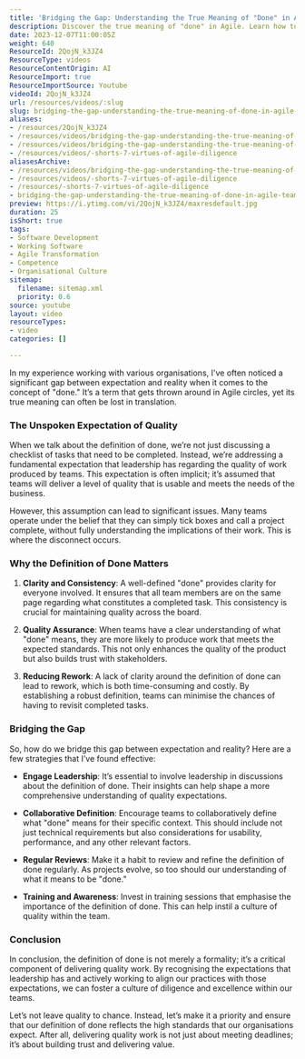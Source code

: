 ```yaml
---
title: 'Bridging the Gap: Understanding the True Meaning of "Done" in Agile Teams'
description: Discover the true meaning of "done" in Agile. Learn how to bridge the gap between expectations and reality to enhance quality and build trust in your team.
date: 2023-12-07T11:00:05Z
weight: 640
ResourceId: 2QojN_k3JZ4
ResourceType: videos
ResourceContentOrigin: AI
ResourceImport: true
ResourceImportSource: Youtube
videoId: 2QojN_k3JZ4
url: /resources/videos/:slug
slug: bridging-the-gap-understanding-the-true-meaning-of-done-in-agile-teams-2QojN_k3JZ4
aliases:
- /resources/2QojN_k3JZ4
- /resources/videos/bridging-the-gap-understanding-the-true-meaning-of-done-in-agile-teams-2QojN_k3JZ4
- /resources/videos/bridging-the-gap-understanding-the-true-meaning-of-done-in-agile-teams
- /resources/videos/-shorts-7-virtues-of-agile-diligence
aliasesArchive:
- /resources/videos/bridging-the-gap-understanding-the-true-meaning-of-done-in-agile-teams
- /resources/videos/-shorts-7-virtues-of-agile-diligence
- /resources/-shorts-7-virtues-of-agile-diligence
- bridging-the-gap-understanding-the-true-meaning-of-done-in-agile-teams-2QojN_k3JZ4
preview: https://i.ytimg.com/vi/2QojN_k3JZ4/maxresdefault.jpg
duration: 25
isShort: true
tags:
- Software Development
- Working Software
- Agile Transformation
- Competence
- Organisational Culture
sitemap:
  filename: sitemap.xml
  priority: 0.6
source: youtube
layout: video
resourceTypes:
- video
categories: []

---
```

In my experience working with various organisations, I've often noticed a significant gap between expectation and reality when it comes to the concept of "done." It’s a term that gets thrown around in Agile circles, yet its true meaning can often be lost in translation. 

### The Unspoken Expectation of Quality

When we talk about the definition of done, we’re not just discussing a checklist of tasks that need to be completed. Instead, we’re addressing a fundamental expectation that leadership has regarding the quality of work produced by teams. This expectation is often implicit; it’s assumed that teams will deliver a level of quality that is usable and meets the needs of the business. 

However, this assumption can lead to significant issues. Many teams operate under the belief that they can simply tick boxes and call a project complete, without fully understanding the implications of their work. This is where the disconnect occurs. 

### Why the Definition of Done Matters

1. **Clarity and Consistency**: A well-defined "done" provides clarity for everyone involved. It ensures that all team members are on the same page regarding what constitutes a completed task. This consistency is crucial for maintaining quality across the board.

2. **Quality Assurance**: When teams have a clear understanding of what "done" means, they are more likely to produce work that meets the expected standards. This not only enhances the quality of the product but also builds trust with stakeholders.

3. **Reducing Rework**: A lack of clarity around the definition of done can lead to rework, which is both time-consuming and costly. By establishing a robust definition, teams can minimise the chances of having to revisit completed tasks.

### Bridging the Gap

So, how do we bridge this gap between expectation and reality? Here are a few strategies that I’ve found effective:

- **Engage Leadership**: It’s essential to involve leadership in discussions about the definition of done. Their insights can help shape a more comprehensive understanding of quality expectations.

- **Collaborative Definition**: Encourage teams to collaboratively define what "done" means for their specific context. This should include not just technical requirements but also considerations for usability, performance, and any other relevant factors.

- **Regular Reviews**: Make it a habit to review and refine the definition of done regularly. As projects evolve, so too should our understanding of what it means to be "done."

- **Training and Awareness**: Invest in training sessions that emphasise the importance of the definition of done. This can help instil a culture of quality within the team.

### Conclusion

In conclusion, the definition of done is not merely a formality; it’s a critical component of delivering quality work. By recognising the expectations that leadership has and actively working to align our practices with those expectations, we can foster a culture of diligence and excellence within our teams. 

Let’s not leave quality to chance. Instead, let’s make it a priority and ensure that our definition of done reflects the high standards that our organisations expect. After all, delivering quality work is not just about meeting deadlines; it’s about building trust and delivering value.
